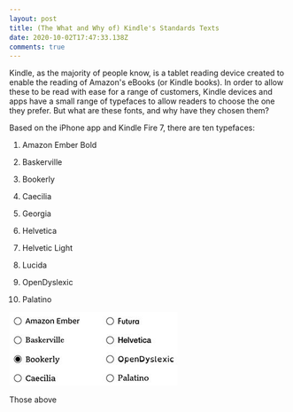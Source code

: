 ```yaml
---
layout: post
title: (The What and Why of) Kindle's Standards Texts
date: 2020-10-02T17:47:33.138Z
comments: true
---
```

Kindle, as the majority of people know, is a tablet reading device created to enable the reading of Amazon's eBooks (or Kindle books). In order to allow these to be read with ease for a range of customers, Kindle devices and apps have a small range of typefaces to allow readers to choose the one they prefer. But what are these fonts, and why have they chosen them?



Based on the iPhone app and Kindle Fire 7, there are ten typefaces:

1. Amazon Ember Bold

2. Baskerville

3. Bookerly

4. Caecilia

5. Georgia

6. Helvetica

7. Helvetic Light

8.  Lucida

9.  OpenDyslexic

10. Palatino



![](../uploads/article2-kindlefonts-edited-.jpg "https://blog.the-ebook-reader.com/2017/10/12/kindle-software-update-arrives-with-new-bold-and-font-settings/")

Those above